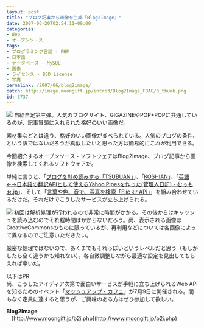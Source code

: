 ```yaml
---
layout: post
title: "ブログ記事から画像を生成「Blog2Image」"
date: 2007-06-20T02:54:11+09:00
categories:
- Web
- オープンソース
tags: 
- プログラミング言語 - PHP
- 日本語
- データベース - MySQL
- 画像
- ライセンス - BSD License
- 写真
permalink: /2007/06/blog2image/
catch: http://image.moongift.jp/intro3/Blog2Image_FBAE/3_thumb.png
id: 3737
---
```

[![](http://image.moongift.jp/intro3/Blog2Image_FBAE/2_thumb1.png)](http://image.moongift.jp/intro3/Blog2Image_FBAE/23.png) 自給自足第三弾。人気のブログサイト、GIGAZINEやPOP\*POPに共通しているのが、記事冒頭に入れられた格好のいい画像だ。

 

素材集などとは違う、格好のいい画像が並べられている。人気のブログの条件、という訳ではないだろうが真似したいと思った方は簡易的にこれが利用できる。

 

今回紹介するオープンソース・ソフトウェアはBlog2Image、ブログ記事から画像を検索してくれるソフトウェアだ。

 <!--more--> 

単純に言うと、「[ブログを斜め読みする「TSUBUAN」](http://www.mashupedia.jp/webapis/view/203)」、「[KOSHIAN](http://www.mashupedia.jp/webapis/view/25)」、「[英語←→日本語の翻訳APIとして使えるYahoo Pipesを作った(管理人日記) - むぅもぉ.jp](http://muumoo.jp/news/2007/05/09/0translationapi.html)」、そして「[言葉や色、音で、写真を検索「Flicｋr API」](http://www.mashupedia.jp/webapis/view/179)」を組み合わせているだけだ。それだけでこうしたサービスが立ち上げられる。

 

[![](http://image.moongift.jp/intro3/Blog2Image_FBAE/3_thumb.png)](http://image.moongift.jp/intro3/Blog2Image_FBAE/32.png) 初回は解析処理が行われるので非常に時間がかかる。その後からはキャッシュを読み込むのでそれ程時間はかからないだろう。尚、表示される画像はCreativeCommonsのものに限っているが、再利用などについては各画像によって異なるのでご注意いただきたい。

 

厳密な処理ではないので、あくまでもそれっぽいというレベルだと思う（もしかしたら全く違うかも知れない）。各自微調整しながら最適な設定を見出してもらえれば幸いだ。

 

以下はPR  
尚、こうしたアイディア次第で面白いサービスが手軽に立ち上げられるWeb APIを知るためのイベント「[マッシュアップ・カフェ](http://www.mashupedia.jp/informations/view/17)」が7月9日に開催される。間もなく定員に達すると思うが、ご興味のある方はぜひ参加して欲しい。

 

**Blog2Image**  
　[http://www.moongift.jp/b2i.php](http://www.moongift.jp/b2i.php)

